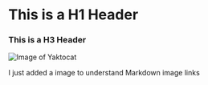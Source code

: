 # This is a H1 Header
### This is a H3 Header

![Image of Yaktocat](https://octodex.github.com/images/yaktocat.png)


I just added a image to understand Markdown image links
